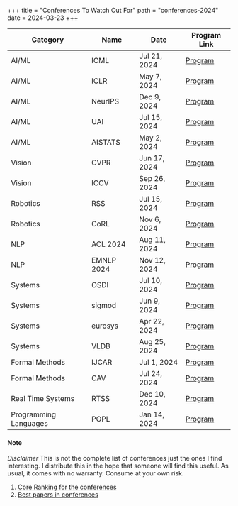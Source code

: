 +++
title = "Conferences To Watch Out For"
path = "conferences-2024"
date = 2024-03-23
+++


| Category  | Name    | Date       | Program Link                                  |
|---|---|---|---|
| AI/ML | ICML     | Jul 21, 2024 | [Program](https://icml.cc/Conferences/2024/) |
| AI/ML | ICLR     | May 7, 2024 | [Program](https://iclr.cc/Conferences/2024/) |
| AI/ML | NeurIPS  | Dec 9, 2024 | [Program](https://nips.cc/Conferences/2024/) |
| AI/ML | UAI      | Jul 15, 2024 | [Program](https://auai.org/uai2024/) |
| AI/ML | AISTATS  | May 2, 2024 | [Program](http://aistats.org/aistats2024/) |
| Vision | CVPR     | Jun 17, 2024 | [Program](https://cvpr.thecvf.com/Conferences/2024/) |
| Vision | ICCV     | Sep 26, 2024 | [Program](https://waset.org/computer-vision-conference-in-september-2024-in-vancouver?utm_source=conferenceindex&utm_medium=referral&utm_campaign=listing) |
| Robotics | RSS      | Jul 15, 2024 | [Program](https://roboticsconference.org) |
| Robotics | CoRL     | Nov 6, 2024 | [Program](https://www.corl.org) |
| NLP     | ACL 2024    | Aug 11, 2024| [Program](https://2024.aclweb.org/)          |
| NLP     | EMNLP 2024  | Nov 12, 2024| [Program](https://2024.emnlp.org/)          |
| Systems    | OSDI       | Jul 10, 2024|[Program](https://www.usenix.org/conference/osdi24)|
| Systems    | sigmod     | Jun 9, 2024|[Program](https://2024.sigmod.org)|
| Systems    | eurosys    | Apr 22, 2024 | [Program](http://2024.eurosys.org)|
| Systems    | VLDB    | Aug 25, 2024 | [Program](https://vldb.org/2024/)|
| Formal Methods | IJCAR | Jul 1, 2024 | [Program](https://merz.gitlabpages.inria.fr/2024-ijcar/)|
| Formal Methods | CAV | Jul 24, 2024 | [Program](https://i-cav.org/2024/)|
|Real Time Systems  |  RTSS  | Dec 10, 2024| [Program](http://2024.rtss.org)|
|Programming Languages  |  POPL  | Jan 14, 2024| [Program](https://popl24.sigplan.org)|



#### Note
_Disclaimer_ This is not the complete list of conferences just the ones I find interesting. I
distribute this in the hope that someone will find this useful. As usual, it comes with no 
warranty. Consume at your own risk.

1. [Core Ranking for the conferences](https://portal.core.edu.au/conf-ranks/)
1. [Best papers in conferences](https://jeffhuang.com/best_paper_awards/)
